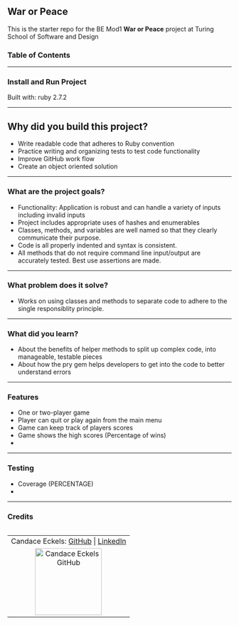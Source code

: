 ## War or Peace

This is the starter repo for the BE Mod1 **War or Peace** project at Turing School of Software and Design

### Table of Contents

---

### Install and Run Project
  Built with: ruby 2.7.2

---

## Why did you build this project?
  - Write readable code that adheres to Ruby convention
  - Practice writing and organizing tests to test code functionality
  - Improve GitHub work flow 
  - Create an object oriented solution

---

### What are the project goals?
  - Functionality: Application is robust and can handle a variety of inputs including invalid inputs
  - Project includes appropriate uses of hashes and enumerables
  - Classes, methods, and variables are well named so that they clearly communicate their purpose. 
  - Code is all properly indented and syntax is consistent.
  - All methods that do not require command line input/output are accurately tested. Best use assertions are made.

---

### What problem does it solve?
  - Works on using classes and methods to separate code to adhere to the single responsiblity principle.

---
  
### What did you learn?
  - About the benefits of helper methods to split up complex code, into manageable, testable pieces
  - About how the pry gem helps developers to get into the code to better understand errors

---

### Features
  - One or two-player game
  - Player can quit or play again from the main menu
  - Game can keep track of players scores
  - Game shows the high scores (Percentage of wins)
  - 

---

### Testing
  - Coverage (PERCENTAGE)
  - 

---

### Credits
<table align="left">
    <tr>
        <td align="left"> Candace Eckels: <a href="https://github.com/cece-132">GitHub</a> | <a href="https://www.linkedin.com/in/candace-eckels-b66089201/">LinkedIn</a></td>
    </tr>
<td align="center"><img src="https://avatars.githubusercontent.com/u/100653933?v=4" alt="Candace Eckels GitHub"
 width="150" height="auto" /></td>
 </table>